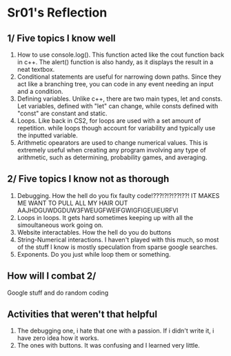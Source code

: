# Sr01's Reflection

## 1/ Five topics I know well

1. How to use console.log(). This function acted like the cout function back in c++. The alert() function is also handy, as it displays the result in a neat textbox.
2. Conditional statements are useful for narrowing down paths. Since they act like a branching tree, you can code in any event needing an input and a condition. 
3. Defining variables. Unlike c++, there are two main types, let and consts. Let variables, defined with "let" can change, while consts defined with "const" are constant and static.
4. Loops. Like back in CS2, for loops are used with a set amount of repetition. while loops though account for variability and typically use the inputted variable.
5. Arithmetic opearators are used to change numerical values. This is extremely useful when creating any program involving any type of arithmetic, such as determining, probability games, and averaging.

## 2/ Five topics I know not as thorough

1. Debugging. How the hell do you fix faulty code!???!?!?!??!??! IT MAKES ME WANT TO PULL ALL MY HAIR OUT AAJHDGUWDGDUW3FWEUGFWEIFGWIGFIGEUIEURFVI
2. Loops in loops. It gets hard sometimes keeping up with all the simoultaneous work going on.
3. Website interactables. How the hell do you do buttons
4. String-Numerical interactions. I haven't played with this much, so most of the stuff I know is mostly speculation from sparse google searches.
5. Exponents. Do you just while loop them or something.

## How will I combat 2/

Google stuff and do random coding

## Activities that weren't that helpful

1. The debugging one, i hate that one with a passion. If i didn't write it, i have zero idea how it works.
2. The ones with buttons. It was confusing and I learned very little.